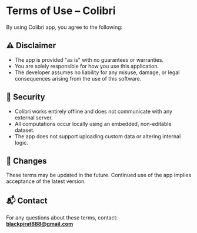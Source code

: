 # Terms of Use – Colibri 

By using Colibri app, you agree to the following:

## ⚠️ Disclaimer
- The app is provided "as is" with no guarantees or warranties.
- You are solely responsible for how you use this application.
- The developer assumes no liability for any misuse, damage, or legal consequences arising from the use of this software.

## 🔐 Security
- Colibri works entirely offline and does not communicate with any external server.
- All computations occur locally using an embedded, non-editable dataset.
- The app does not support uploading custom data or altering internal logic.

## 🔄 Changes
These terms may be updated in the future. Continued use of the app implies acceptance of the latest version.

## 📬 Contact
For any questions about these terms, contact:  
**blackpirat888@gmail.com**
